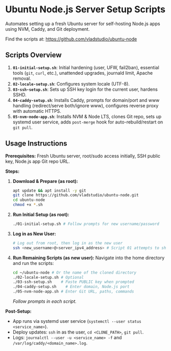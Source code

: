 # Ubuntu Node.js Server Setup Scripts

Automates setting up a fresh Ubuntu server for self-hosting Node.js apps using NVM, Caddy, and Git deployment.

Find the scripts at: https://github.com/vladstudio/ubuntu-node

## Scripts Overview

1.  **`01-initial-setup.sh`**: Initial hardening (user, UFW, fail2ban), essential tools (`git`, `curl`, etc.), unattended upgrades, journald limit, Apache removal.
2.  **`02-locale-setup.sh`**: Configures system locale (UTF-8).
3.  **`03-ssh-setup.sh`**: Sets up SSH key login for the current user, hardens SSHD.
4.  **`04-caddy-setup.sh`**: Installs Caddy, prompts for domain/port and www handling (redirect/serve both/ignore www), configures reverse proxy with automatic HTTPS.
5.  **`05-nvm-node-app.sh`**: Installs NVM & Node LTS, clones Git repo, sets up systemd user service, adds `post-merge` hook for auto-rebuild/restart on `git pull`.

## Usage Instructions

**Prerequisites:** Fresh Ubuntu server, root/sudo access initially, SSH public key, Node.js app Git repo URL.

**Steps:**

1.  **Download & Prepare (as root):**
    ```bash
    apt update && apt install -y git
    git clone https://github.com/vladstudio/ubuntu-node.git
    cd ubuntu-node
    chmod +x *.sh
    ```
2.  **Run Initial Setup (as root):**
    ```bash
    ./01-initial-setup.sh # Follow prompts for new username/password
    ```
3.  **Log in as New User:**
    ```bash
    # Log out from root, then log in as the new user
    ssh <new_username>@<server_ipv4_address> # Script 01 attempts to show the IPv4
    ```
4.  **Run Remaining Scripts (as new user):** Navigate into the home directory and run the scripts:
    ```bash
    cd ~/ubuntu-node # Or the name of the cloned directory
    ./02-locale-setup.sh # Optional
    ./03-ssh-setup.sh    # Paste PUBLIC key when prompted
    ./04-caddy-setup.sh    # Enter domain, Node.js port
    ./05-nvm-node-app.sh # Enter Git URL, paths, commands
    ```
    *Follow prompts in each script.*

**Post-Setup:**

*   App runs via systemd user service (`systemctl --user status <service_name>`).
*   Deploy updates: `ssh` in as the user, `cd <CLONE_PATH>`, `git pull`.
*   Logs: `journalctl --user -u <service_name> -f` and `/var/log/caddy/<domain_name>.log`.
